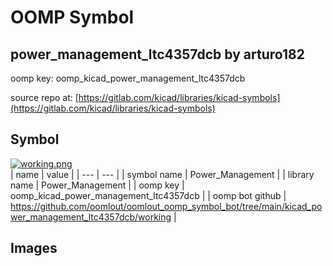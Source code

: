 # OOMP Symbol  
## power_management_ltc4357dcb  by arturo182  
  
oomp key: oomp_kicad_power_management_ltc4357dcb  
  
source repo at: [https://gitlab.com/kicad/libraries/kicad-symbols](https://gitlab.com/kicad/libraries/kicad-symbols)  
## Symbol  
  
[![working.png](working_600.png)](working.png)  
| name | value | 
| --- | --- | 
| symbol name | Power_Management | 
| library name | Power_Management | 
| oomp key | oomp_kicad_power_management_ltc4357dcb | 
| oomp bot github | https://github.com/oomlout/oomlout_oomp_symbol_bot/tree/main/kicad_power_management_ltc4357dcb/working | 
## Images  
